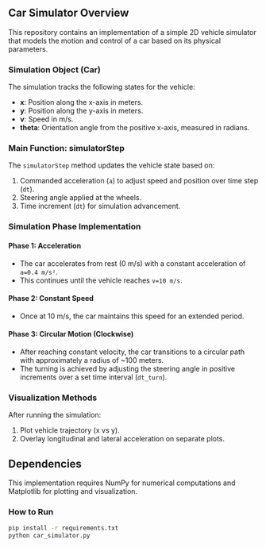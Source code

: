 ## Car Simulator Overview
This repository contains an implementation of a simple 2D vehicle simulator that models the motion and control of a car based on its physical parameters.

### Simulation Object (Car)
The simulation tracks the following states for the vehicle:
- **x**: Position along the x-axis in meters.
- **y**: Position along the y-axis in meters.
- **v**: Speed in m/s.
- **theta**: Orientation angle from the positive x-axis, measured in radians.

### Main Function: simulatorStep
The `simulatorStep` method updates the vehicle state based on:
1. Commanded acceleration (`a`) to adjust speed and position over time step (`dt`).
2. Steering angle applied at the wheels.
3. Time increment (`dt`) for simulation advancement.

### Simulation Phase Implementation

#### Phase 1: Acceleration
- The car accelerates from rest (0 m/s) with a constant acceleration of `a=0.4 m/s²`.
- This continues until the vehicle reaches `v=10 m/s`.

#### Phase 2: Constant Speed
- Once at 10 m/s, the car maintains this speed for an extended period.

#### Phase 3: Circular Motion (Clockwise)
- After reaching constant velocity, the car transitions to a circular path with approximately a radius of ~100 meters.
- The turning is achieved by adjusting the steering angle in positive increments over a set time interval (`dt_turn`).

### Visualization Methods
After running the simulation:
1. Plot vehicle trajectory (x vs y).
2. Overlay longitudinal and lateral acceleration on separate plots.

## Dependencies
This implementation requires NumPy for numerical computations and Matplotlib for plotting and visualization.

### How to Run
```bash
pip install -r requirements.txt
python car_simulator.py
```